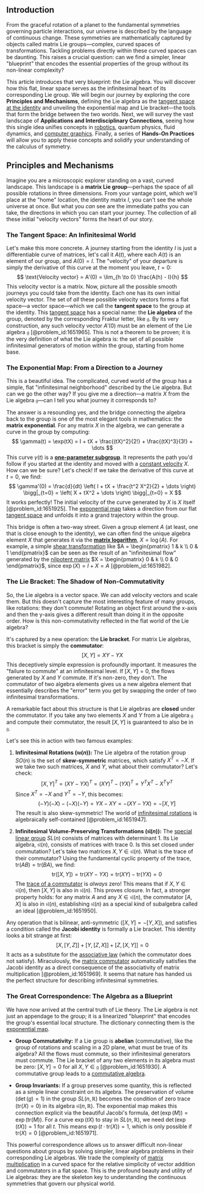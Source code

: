 ## Introduction
From the graceful rotation of a planet to the fundamental symmetries governing particle interactions, our universe is described by the language of continuous change. These symmetries are mathematically captured by objects called matrix Lie groups—complex, curved spaces of transformations. Tackling problems directly within these curved spaces can be daunting. This raises a crucial question: can we find a simpler, linear "blueprint" that encodes the essential properties of the group without its non-linear complexity?

This article introduces that very blueprint: the Lie algebra. You will discover how this flat, linear space serves as the infinitesimal heart of its corresponding Lie group. We will begin our journey by exploring the core **Principles and Mechanisms**, defining the Lie algebra as the [tangent space at the identity](@article_id:265974) and unveiling the exponential map and Lie bracket—the tools that form the bridge between the two worlds. Next, we will survey the vast landscape of **Applications and Interdisciplinary Connections**, seeing how this single idea unifies concepts in [robotics](@article_id:150129), quantum physics, fluid dynamics, and [computer graphics](@article_id:147583). Finally, a series of **Hands-On Practices** will allow you to apply these concepts and solidify your understanding of the calculus of symmetry.

## Principles and Mechanisms

Imagine you are a microscopic explorer standing on a vast, curved landscape. This landscape is a **matrix Lie group**—perhaps the space of all possible rotations in three dimensions. From your vantage point, which we'll place at the "home" location, the identity matrix $I$, you can't see the whole universe at once. But what you *can* see are the immediate paths you can take, the directions in which you can start your journey. The collection of all these initial "velocity vectors" forms the heart of our story.

### The Tangent Space: An Infinitesimal World

Let's make this more concrete. A journey starting from the identity $I$ is just a differentiable curve of matrices, let's call it $A(t)$, where each $A(t)$ is an element of our group, and $A(0) = I$. The "velocity" of your departure is simply the derivative of this curve at the moment you leave, $t=0$:
$$
\text{Velocity vector} = A'(0) = \lim_{h \to 0} \frac{A(h) - I}{h}
$$
This velocity vector is a matrix. Now, picture all the possible smooth journeys you could take from the identity. Each one has its own initial velocity vector. The set of *all* these possible velocity vectors forms a flat space—a vector space—which we call the **tangent space** to the group at the identity. This [tangent space](@article_id:140534) has a special name: the **Lie algebra** of the group, denoted by the corresponding Fraktur letter, like $\mathfrak{g}$. By its very construction, any such velocity vector $A'(0)$ must be an element of the Lie algebra $\mathfrak{g}$ [@problem_id:1651965]. This is not a theorem to be proven; it is the very definition of what the Lie algebra is: the set of all possible infinitesimal generators of motion within the group, starting from home base.

### The Exponential Map: From a Direction to a Journey

This is a beautiful idea. The complicated, curved world of the group has a simple, flat "infinitesimal neighborhood" described by the Lie algebra. But can we go the other way? If you give me a direction—a matrix $X$ from the Lie algebra $\mathfrak{g}$—can I tell you what journey it corresponds to?

The answer is a resounding yes, and the bridge connecting the algebra back to the group is one of the most elegant tools in mathematics: the **matrix exponential**. For any matrix $X$ in the algebra, we can generate a curve in the group by computing:
$$
\gamma(t) = \exp(tX) = I + tX + \frac{(tX)^2}{2!} + \frac{(tX)^3}{3!} + \dots
$$
This curve $\gamma(t)$ is a **[one-parameter subgroup](@article_id:142051)**. It represents the path you'd follow if you started at the identity and moved with a [constant velocity](@article_id:170188) $X$. How can we be sure? Let's check! If we take the derivative of this curve at $t=0$, we find:
$$
\gamma'(0) = \frac{d}{dt} \left( I + tX + \frac{t^2 X^2}{2} + \dots \right) \bigg|_{t=0} = \left( X + tX^2 + \dots \right) \bigg|_{t=0} = X
$$
It works perfectly! The initial velocity of the curve generated by $X$ is $X$ itself [@problem_id:1651925]. The [exponential map](@article_id:136690) takes a direction from our flat [tangent space](@article_id:140534) and unfolds it into a grand trajectory within the group.

This bridge is often a two-way street. Given a group element $A$ (at least, one that is close enough to the identity), we can often find the unique algebra element $X$ that generates it via the **[matrix logarithm](@article_id:168547)**, $X = \log(A)$. For example, a simple [shear transformation](@article_id:150778) like $A = \begin{pmatrix} 1 & k \\ 0 & 1 \end{pmatrix}$ can be seen as the result of an "infinitesimal flow" generated by the [nilpotent matrix](@article_id:152238) $X = \begin{pmatrix} 0 & k \\ 0 & 0 \end{pmatrix}$, since $\exp(X) = I + X = A$ [@problem_id:1651982].

### The Lie Bracket: The Shadow of Non-Commutativity

So, the Lie algebra is a vector space. We can add velocity vectors and scale them. But this doesn't capture the most interesting feature of many groups, like rotations: they don't commute! Rotating an object first around the x-axis and then the y-axis gives a different result than doing it in the opposite order. How is this non-commutativity reflected in the flat world of the Lie algebra?

It's captured by a new operation: the **Lie bracket**. For matrix Lie algebras, this bracket is simply the **commutator**:
$$
[X, Y] = XY - YX
$$
This deceptively simple expression is profoundly important. It measures the "failure to commute" at an infinitesimal level. If $[X, Y] = 0$, the flows generated by $X$ and $Y$ commute. If it's non-zero, they don't. The commutator of two algebra elements gives us a new algebra element that essentially describes the "error" term you get by swapping the order of two infinitesimal transformations.

A remarkable fact about this structure is that Lie algebras are **closed** under the commutator. If you take any two elements $X$ and $Y$ from a Lie algebra $\mathfrak{g}$ and compute their commutator, the result $[X, Y]$ is guaranteed to also be in $\mathfrak{g}$.

Let's see this in action with two famous examples:

1.  **Infinitesimal Rotations ($\mathfrak{so}(n)$):** The Lie algebra of the rotation group $SO(n)$ is the set of **skew-symmetric** matrices, which satisfy $X^T = -X$. If we take two such matrices, $X$ and $Y$, what about their commutator? Let's check:
    $$
    [X, Y]^T = (XY - YX)^T = (XY)^T - (YX)^T = Y^T X^T - X^T Y^T
    $$
    Since $X^T = -X$ and $Y^T = -Y$, this becomes:
    $$
    (-Y)(-X) - (-X)(-Y) = YX - XY = -(XY - YX) = -[X, Y]
    $$
    The result is also skew-symmetric! The world of [infinitesimal rotations](@article_id:166141) is algebraically self-contained [@problem_id:1651947].

2.  **Infinitesimal Volume-Preserving Transformations ($\mathfrak{sl}(n)$):** The [special linear group](@article_id:139044) $SL(n)$ consists of matrices with determinant 1. Its Lie algebra, $\mathfrak{sl}(n)$, consists of matrices with trace 0. Is this set closed under commutation? Let's take two matrices $X, Y \in \mathfrak{sl}(n)$. What is the trace of their commutator? Using the fundamental cyclic property of the trace, $\text{tr}(AB) = \text{tr}(BA)$, we find:
    $$
    \text{tr}([X, Y]) = \text{tr}(XY - YX) = \text{tr}(XY) - \text{tr}(YX) = 0
    $$
    The [trace of a commutator](@article_id:181926) is *always* zero! This means that if $X, Y \in \mathfrak{sl}(n)$, then $[X, Y]$ is also in $\mathfrak{sl}(n)$. This proves closure. In fact, a stronger property holds: for any matrix $A$ and any $X \in \mathfrak{sl}(n)$, the commutator $[A, X]$ is also in $\mathfrak{sl}(n)$, establishing $\mathfrak{sl}(n)$ as a special kind of subalgebra called an ideal [@problem_id:1651950].

Any operation that is bilinear, anti-symmetric ($[X,Y] = -[Y,X]$), and satisfies a condition called the **Jacobi identity** is formally a Lie bracket. This identity looks a bit strange at first:
$$
[X,[Y,Z]] + [Y,[Z,X]] + [Z,[X,Y]] = 0
$$
It acts as a substitute for the [associative law](@article_id:164975) (which the commutator does not satisfy). Miraculously, the [matrix commutator](@article_id:273318) automatically satisfies the Jacobi identity as a direct consequence of the associativity of matrix multiplication [@problem_id:1651969]. It seems that nature has handed us the perfect structure for describing infinitesimal symmetries.

### The Great Correspondence: The Algebra as a Blueprint

We have now arrived at the central truth of Lie theory. The Lie algebra is not just an appendage to the group; it is a linearized "blueprint" that encodes the group's essential local structure. The dictionary connecting them is the [exponential map](@article_id:136690).

-   **Group Commutativity:** If a Lie group is **abelian** (commutative), like the group of rotations and scaling in a 2D plane, what must be true of its algebra? All the flows must commute, so their infinitesimal generators must commute. The Lie bracket of any two elements in its algebra must be zero: $[X, Y] = 0$ for all $X, Y \in \mathfrak{g}$ [@problem_id:1651930]. A commutative group leads to a [commutative algebra](@article_id:148553).

-   **Group Invariants:** If a group preserves some quantity, this is reflected as a simple linear constraint on its algebra. The preservation of volume ($\det(g)=1$) in the group $SL(n, \mathbb{R})$ becomes the condition of zero trace ($\text{tr}(X)=0$) in its algebra $\mathfrak{sl}(n, \mathbb{R})$. The exponential map makes this connection explicit via the beautiful Jacobi's formula, $\det(\exp(M)) = \exp(\text{tr}(M))$. For a curve $\exp(tX)$ to stay in $SL(n, \mathbb{R})$, we need $\det(\exp(tX))=1$ for all $t$. This means $\exp(t \cdot \text{tr}(X))=1$, which is only possible if $\text{tr}(X)=0$ [@problem_id:1651971].

This powerful correspondence allows us to answer difficult non-linear questions about groups by solving simpler, linear algebra problems in their corresponding Lie algebras. We trade the complexity of [matrix multiplication](@article_id:155541) in a curved space for the relative simplicity of vector addition and commutators in a flat space. This is the profound beauty and utility of Lie algebras: they are the skeleton key to understanding the continuous symmetries that govern our physical world.